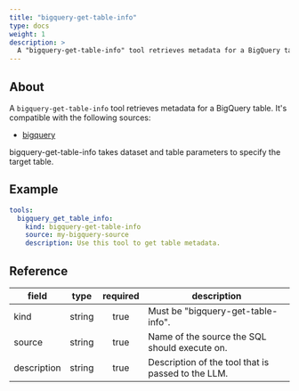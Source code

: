 ```yaml
---
title: "bigquery-get-table-info"
type: docs
weight: 1
description: > 
  A "bigquery-get-table-info" tool retrieves metadata for a BigQuery table.
---
```


## About

A `bigquery-get-table-info` tool retrieves metadata for a BigQuery table.
It's compatible with the following sources:

- [bigquery](../sources/bigquery.md)

bigquery-get-table-info takes dataset and table parameters to specify 
the target table.

## Example

```yaml
tools:
  bigquery_get_table_info:
    kind: bigquery-get-table-info
    source: my-bigquery-source
    description: Use this tool to get table metadata.
```

## Reference

| **field**   |                  **type**                  | **required** | **description**                                                                                  |
|-------------|:------------------------------------------:|:------------:|--------------------------------------------------------------------------------------------------|
| kind        |                   string                   |     true     | Must be "bigquery-get-table-info".                                                                          |
| source      |                   string                   |     true     | Name of the source the SQL should execute on.                                                    |
| description |                   string                   |     true     | Description of the tool that is passed to the LLM.                                               |
